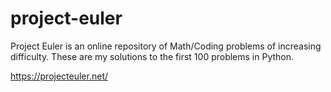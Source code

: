 # project-euler

Project Euler is an online repository of Math/Coding problems of increasing difficulty. These are my solutions to the first 100 problems in Python.

https://projecteuler.net/
